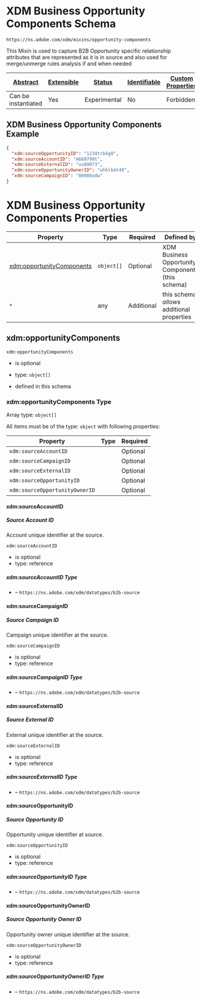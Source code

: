 
# XDM Business Opportunity Components Schema

```
https://ns.adobe.com/xdm/mixins/opportunity-components
```

This Mixin is used to capture B2B Opportunity specific relationship attributes that are represented as it is in source and also used for merge/unmerge rules analysis if and when needed 

| [Abstract](../../../abstract.md) | [Extensible](../../../extensions.md) | [Status](../../../status.md) | [Identifiable](../../../id.md) | [Custom Properties](../../../extensions.md) | [Additional Properties](../../../extensions.md) | Defined In |
|----------------------------------|--------------------------------------|------------------------------|--------------------------------|---------------------------------------------|-------------------------------------------------|------------|
| Can be instantiated | Yes | Experimental | No | Forbidden | Permitted | [mixins/opportunity/opportunity-components.schema.json](mixins/opportunity/opportunity-components.schema.json) |

## XDM Business Opportunity Components Example
```json
{
  "xdm:sourceOpportunityID": "1234trbkg8",
  "xdm:sourceAccountID": "A669790t",
  "xdm:sourceExternalID": "uu89073",
  "xdm:sourceOpportunityOwnerID": "uhhlkbt49",
  "xdm:sourceCampaignID": "0098hodw"
}
```

# XDM Business Opportunity Components Properties

| Property | Type | Required | Defined by |
|----------|------|----------|------------|
| [xdm:opportunityComponents](#xdmopportunitycomponents) | `object[]` | Optional | XDM Business Opportunity Components (this schema) |
| `*` | any | Additional | this schema *allows* additional properties |

## xdm:opportunityComponents


`xdm:opportunityComponents`
* is optional
* type: `object[]`

* defined in this schema

### xdm:opportunityComponents Type


Array type: `object[]`

All items must be of the type:
`object` with following properties:


| Property | Type | Required |
|----------|------|----------|
| `xdm:sourceAccountID`|  | Optional |
| `xdm:sourceCampaignID`|  | Optional |
| `xdm:sourceExternalID`|  | Optional |
| `xdm:sourceOpportunityID`|  | Optional |
| `xdm:sourceOpportunityOwnerID`|  | Optional |



#### xdm:sourceAccountID
##### Source Account ID

Account unique identifier at the source.

`xdm:sourceAccountID`
* is optional
* type: reference

##### xdm:sourceAccountID Type


* []() – `https://ns.adobe.com/xdm/datatypes/b2b-source`







#### xdm:sourceCampaignID
##### Source Campaign ID

Campaign unique identifier at the source.

`xdm:sourceCampaignID`
* is optional
* type: reference

##### xdm:sourceCampaignID Type


* []() – `https://ns.adobe.com/xdm/datatypes/b2b-source`







#### xdm:sourceExternalID
##### Source External ID

External unique identifier at the source.

`xdm:sourceExternalID`
* is optional
* type: reference

##### xdm:sourceExternalID Type


* []() – `https://ns.adobe.com/xdm/datatypes/b2b-source`







#### xdm:sourceOpportunityID
##### Source Opportunity ID

Opportunity unique identifier at source.

`xdm:sourceOpportunityID`
* is optional
* type: reference

##### xdm:sourceOpportunityID Type


* []() – `https://ns.adobe.com/xdm/datatypes/b2b-source`







#### xdm:sourceOpportunityOwnerID
##### Source Opportunity Owner ID

Opportunity owner unique identifier at the source.

`xdm:sourceOpportunityOwnerID`
* is optional
* type: reference

##### xdm:sourceOpportunityOwnerID Type


* []() – `https://ns.adobe.com/xdm/datatypes/b2b-source`











